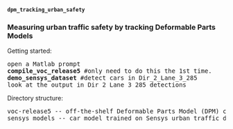 <h4><code>dpm_tracking_urban_safety</code></h4>
<h3>Measuring urban traffic safety by tracking Deformable Parts Models</h3>



Getting started:
<pre>open a Matlab prompt
<b>compile_voc_release5</b> #only need to do this the 1st time.
<b>demo_sensys_dataset</b> #detect cars in Dir_2_Lane_3_285
look at the output in Dir_2_Lane_3_285_detections
</pre>

Directory structure:
<pre>voc-release5 -- off-the-shelf Deformable Parts Model (DPM) code by Girshick, R. B. and Felzenszwalb, P. F. and McAllester, D.
sensys_models -- car model trained on Sensys urban traffic dataset
</pre>



